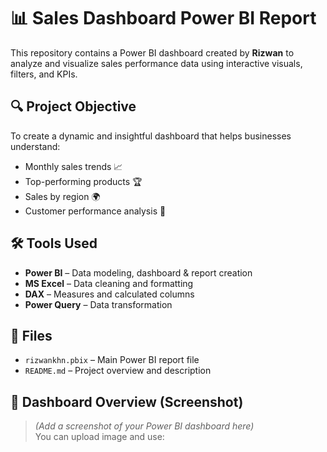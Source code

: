 # 📊 Sales Dashboard Power BI Report

This repository contains a Power BI dashboard created by **Rizwan** to analyze and visualize sales performance data using interactive visuals, filters, and KPIs.

## 🔍 Project Objective

To create a dynamic and insightful dashboard that helps businesses understand:

- Monthly sales trends 📈
- Top-performing products 🏆
- Sales by region 🌍
- Customer performance analysis 👤

## 🛠️ Tools Used

- **Power BI** – Data modeling, dashboard & report creation  
- **MS Excel** – Data cleaning and formatting  
- **DAX** – Measures and calculated columns  
- **Power Query** – Data transformation  

## 📂 Files

- `rizwankhn.pbix` – Main Power BI report file  
- `README.md` – Project overview and description

## 📸 Dashboard Overview (Screenshot)

> _(Add a screenshot of your Power BI dashboard here)_  
You can upload image and use:

